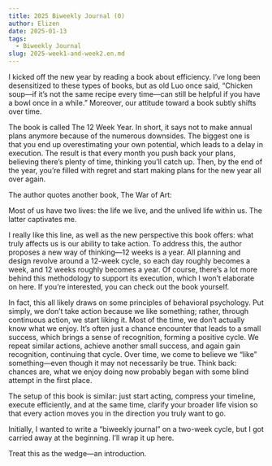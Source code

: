 ```yaml
---
title: 2025 Biweekly Journal (0)
author: Elizen
date: 2025-01-13
tags:
  - Biweekly Journal
slug: 2025-week1-and-week2.en.md
---
```


I kicked off the new year by reading a book about efficiency. I’ve long been desensitized to these types of books, but as old Luo once said, “Chicken soup—if it’s not the same recipe every time—can still be helpful if you have a bowl once in a while.” Moreover, our attitude toward a book subtly shifts over time.

The book is called The 12 Week Year. In short, it says not to make annual plans anymore because of the numerous downsides. The biggest one is that you end up overestimating your own potential, which leads to a delay in execution. The result is that every month you push back your plans, believing there’s plenty of time, thinking you’ll catch up. Then, by the end of the year, you’re filled with regret and start making plans for the new year all over again.

The author quotes another book, The War of Art:

Most of us have two lives: the life we live, and the unlived life within us. The latter captivates me.

I really like this line, as well as the new perspective this book offers: what truly affects us is our ability to take action. To address this, the author proposes a new way of thinking—12 weeks is a year. All planning and design revolve around a 12-week cycle, so each day roughly becomes a week, and 12 weeks roughly becomes a year. Of course, there’s a lot more behind this methodology to support its execution, which I won’t elaborate on here. If you’re interested, you can check out the book yourself.

In fact, this all likely draws on some principles of behavioral psychology. Put simply, we don’t take action because we like something; rather, through continuous action, we start liking it. Most of the time, we don’t actually know what we enjoy. It’s often just a chance encounter that leads to a small success, which brings a sense of recognition, forming a positive cycle. We repeat similar actions, achieve another small success, and again gain recognition, continuing that cycle. Over time, we come to believe we “like” something—even though it may not necessarily be true. Think back: chances are, what we enjoy doing now probably began with some blind attempt in the first place.

The setup of this book is similar: just start acting, compress your timeline, execute efficiently, and at the same time, clarify your broader life vision so that every action moves you in the direction you truly want to go.

Initially, I wanted to write a “biweekly journal” on a two-week cycle, but I got carried away at the beginning. I’ll wrap it up here.

Treat this as the wedge—an introduction.